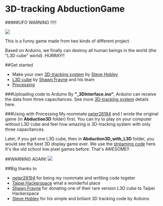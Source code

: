 3D-tracking AbductionGame
===
#####UFO WARNING !!!!!

![](http://i.imgur.com/zPm9B8N.gif?1)

This is a funny game made from two kinds of different project.

Based on Arduino, we finally can destroy all human beings in the world (the "L3D cube" world). HURRAY!!

##Get started
* Make your own [3D-tracking system](http://makezine.com/projects/a-touchless-3d-tracking-interface/) by [Steve Hobley](http://www.stephenhobley.com/blog/)
* [L3D cube](http://www.l3dcube.com) by [Shawn Frayne](http://solidcon.com/solid2014/public/schedule/speaker/169607) and his team
* [Processing](https://processing.org)

###Uploading code to Arduino
By __"_3DInterface.ino"__, Arduino can receive the data from three capacitances. See more [3D-tracking system](http://makezine.com/projects/a-touchless-3d-tracking-interface/) details here.

###Using with Processing
My roommate [peter26194](https://github.com/peter26194) and I wrote the original game (in __Abduction3D__ folder) first. You can try to play on your computer without L3D cube and feel how amazing is 3D-tracking system with only three capacitances.

Later, if you get one L3D cube, then in __Abduction3D_with_L3D__ folder, you would see the best 3D display game ever. We use the [streaming code](https://github.com/enjrolas/L3D-Software) here. It's like old school low pixel games before. That's AWESOME!!

##WARNING AGAIN!
![](http://thedudebook.com/wp-content/uploads/2010/10/sign_ufoWarning.jpg)

##Big thanks to
* [peter26194](https://github.com/peter26194) for being my roommate and writting code togeter
* [Taipei Hackerspace](https://taipeihack.org/) what a wonderful place
* [Shawn Frayne](http://solidcon.com/solid2014/public/schedule/speaker/169607) for donating one of their rare version L3D cube to Taipei Hackerspace
* [Steve Hobley](http://www.stephenhobley.com/blog/) for his simple and briliant 3D tracking code by Arduino
